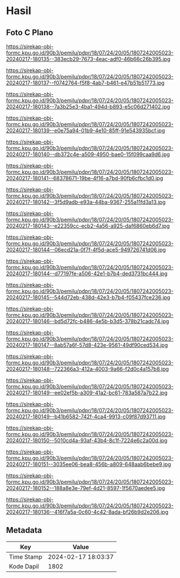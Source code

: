 # Hasil

## Foto C Plano

https://sirekap-obj-formc.kpu.go.id/90b3/pemilu/pdpr/18/07/24/20/05/1807242005023-20240217-180135--383ecb29-7673-4eac-adf0-46b66c26b395.jpg

https://sirekap-obj-formc.kpu.go.id/90b3/pemilu/pdpr/18/07/24/20/05/1807242005023-20240217-180137--f0742764-f5f8-4ab7-b461-e47b51b51773.jpg

https://sirekap-obj-formc.kpu.go.id/90b3/pemilu/pdpr/18/07/24/20/05/1807242005023-20240217-180138--7a3b25e3-4ba1-494d-b893-e5c06d271402.jpg

https://sirekap-obj-formc.kpu.go.id/90b3/pemilu/pdpr/18/07/24/20/05/1807242005023-20240217-180139--e0e75a94-01b9-4e10-85ff-91e543935bcf.jpg

https://sirekap-obj-formc.kpu.go.id/90b3/pemilu/pdpr/18/07/24/20/05/1807242005023-20240217-180140--db372c4e-a509-4950-bae0-15f099caa9d6.jpg

https://sirekap-obj-formc.kpu.go.id/90b3/pemilu/pdpr/18/07/24/20/05/1807242005023-20240217-180141--68378671-19be-4f16-a7bd-90fb6cfbc1d0.jpg

https://sirekap-obj-formc.kpu.go.id/90b3/pemilu/pdpr/18/07/24/20/05/1807242005023-20240217-180142--3f5d9adb-e93a-44ba-9367-255a11fd3a13.jpg

https://sirekap-obj-formc.kpu.go.id/90b3/pemilu/pdpr/18/07/24/20/05/1807242005023-20240217-180143--e22359cc-ecb2-4a56-a925-daf6860eb6d7.jpg

https://sirekap-obj-formc.kpu.go.id/90b3/pemilu/pdpr/18/07/24/20/05/1807242005023-20240217-180144--06ecd21a-0f7f-4f5d-ace5-949726741d06.jpg

https://sirekap-obj-formc.kpu.go.id/90b3/pemilu/pdpr/18/07/24/20/05/1807242005023-20240217-180144--d77197fe-a506-42e1-b7b4-ded3731bc444.jpg

https://sirekap-obj-formc.kpu.go.id/90b3/pemilu/pdpr/18/07/24/20/05/1807242005023-20240217-180145--544d72eb-438d-42e3-b7b4-f05437fce236.jpg

https://sirekap-obj-formc.kpu.go.id/90b3/pemilu/pdpr/18/07/24/20/05/1807242005023-20240217-180146--bd5d72fc-b486-4e5b-b3d5-378b21cadc74.jpg

https://sirekap-obj-formc.kpu.go.id/90b3/pemilu/pdpr/18/07/24/20/05/1807242005023-20240217-180147--8ab57a6f-57d8-423e-9561-49df90ced534.jpg

https://sirekap-obj-formc.kpu.go.id/90b3/pemilu/pdpr/18/07/24/20/05/1807242005023-20240217-180148--722366a3-412a-4003-9a66-f2d0c4a157b8.jpg

https://sirekap-obj-formc.kpu.go.id/90b3/pemilu/pdpr/18/07/24/20/05/1807242005023-20240217-180149--ee02ef5b-a309-41a2-bc61-783a587a7b22.jpg

https://sirekap-obj-formc.kpu.go.id/90b3/pemilu/pdpr/18/07/24/20/05/1807242005023-20240217-180149--b41b6582-742f-4ca4-9913-c09f87d93711.jpg

https://sirekap-obj-formc.kpu.go.id/90b3/pemilu/pdpr/18/07/24/20/05/1807242005023-20240217-180150--5010cd4a-93af-43b4-8c1f-7224e6c2a00d.jpg

https://sirekap-obj-formc.kpu.go.id/90b3/pemilu/pdpr/18/07/24/20/05/1807242005023-20240217-180151--3035ee06-bea8-456b-a809-648aab6bebe9.jpg

https://sirekap-obj-formc.kpu.go.id/90b3/pemilu/pdpr/18/07/24/20/05/1807242005023-20240217-180152--188a8e3e-79ef-4d21-8597-1f5670aedee5.jpg

https://sirekap-obj-formc.kpu.go.id/90b3/pemilu/pdpr/18/07/24/20/05/1807242005023-20240217-180136--416f7a5a-0c60-4c42-8ada-bf26b9d2e206.jpg


## Metadata

| Key        | Value               |
| ---------- | ------------------- |
| Time Stamp | 2024-02-17 18:03:37 |
| Kode Dapil | 1802                |



